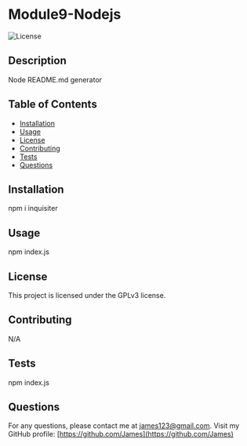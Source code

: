 
# Module9-Nodejs

![License](https://img.shields.io/badge/license-GPLv3-green)

## Description
Node README.md generator

## Table of Contents
- [Installation](#installation)
- [Usage](#usage)
- [License](#license)
- [Contributing](#contributing)
- [Tests](#tests)
- [Questions](#questions)

## Installation
npm i inquisiter

## Usage
npm index.js

## License
This project is licensed under the GPLv3 license.

## Contributing
N/A

## Tests
npm index.js

## Questions
For any questions, please contact me at [james123@gmail.com](mailto:james123@gmail.com).
Visit my GitHub profile: [https://github.com/James](https://github.com/James)
